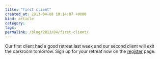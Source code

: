 ```yaml
---
title: "first client"
created_at: 2013-04-08 10:14:07 +0000
kind: article
category: 
tags: 
permalink: /blog/2013/04/first-client/
---
```


Our first client had a good retreat last week and our second client will exit the darkroom tomorrow. Sign up for your retreat now on the [register][1] page.

   [1]: /prepare/
